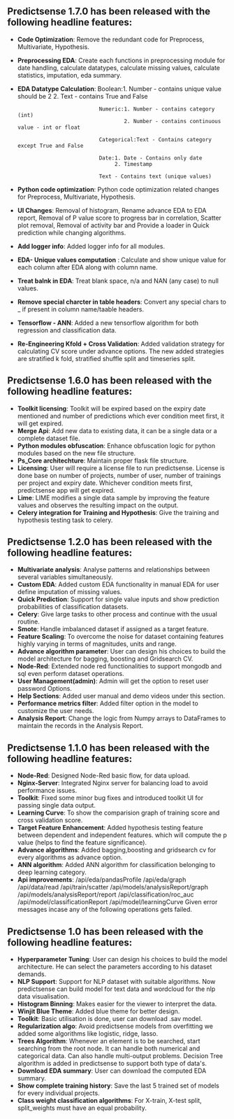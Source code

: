 ## Predictsense 1.7.0 has been released with the following headline features:
- **Code Optimization**: Remove the redundant code for Preprocess, Multivariate, Hypothesis.
- **Preprocessing EDA**: Create each functions in preprocessing module for date handling, calculate datatypes, calculate missing values, calculate statistics, imputation, eda summary.
- **EDA Datatype Calculation**: Boolean:1. Number - contains unique value should be 2
                                        2. Text - contains True and False

                                Numeric:1. Number - contains category (int)
                                        2. Number - contains continuous value - int or float

                                Categorical:Text - Contains category except True and False

                                Date:1. Date - Contains only date
                                     2. Timestamp

                                Text - Contains text (unique values)
- **Python code optimization**: Python code optimization related changes for Preprocess, Multivariate, Hypothesis.
- **UI Changes**: Removal of histogram, Rename advance EDA to EDA report, Removal of P value score to progress bar in correlation, Scatter plot removal, Removal of activity bar and Provide a loader in Quick prediction while changing algorithms.
- **Add logger info**: Added logger info for all modules.
- **EDA- Unique values computation** : Calculate and show unique value for each column after EDA along with column name.
- **Treat balnk in EDA**: Treat blank space, n/a and NAN (any case) to null values.
- **Remove special charcter in table headers**: Convert any special chars to _ if present in column name/taable headers.
- **Tensorflow - ANN**: Added a new tensorflow algorithm for both regression and classification data.
- **Re-Engineering Kfold + Cross Validation**: Added validation strategy for calculating CV score under advance options. The new added strategies are stratified k fold, stratified shuffle split and timeseries split.


## Predictsense 1.6.0 has been released with the following headline features:
 - **Toolkit licensing**: Toolkit will be  expired based on the expiry date mentioned and number of predictions which ever condition meet first, it will get expired.
 - **Merge Api**: Add new data to existing data, it can be a single data or a complete dataset file.
 - **Python modules obfuscation**: Enhance obfuscation logic for python modules based on the new file structure.
 - **Ps_Core architechture**: Maintain proper flask file structure.
 - **Licensing**: User will require a license file to run predictsense. License is done base on number of projects, number of user, number of trainings per project and expiry date. Whichever condition meets first, predictsense app will get expired. 
 - **Lime**: LIME modifies a single data sample by improving the feature values and observes the resulting impact on the output. 
 - **Celery integration for Training and Hypothesis**: Give the training and hypothesis testing task to celery.




## Predictsense 1.2.0 has been released with the following headline features:
  -  **Multivariate analysis**: Analyse patterns and relationships between several variables simultaneously.
  -  **Custom EDA**: Added custom EDA functionality in manual EDA for user define imputation of missing values.
  -  **Quick Prediction**: Support for single value inputs and show prediction probabilities of classification datasets.
  -  **Celery**: Give large tasks to other process and continue with the usual routine.
  -  **Smote**: Handle imbalanced dataset if assigned as a target feature.
  -  **Feature Scaling**: To overcome the noise for dataset containing features highly varying in terms of magnitudes, units and range.
  -  **Advance algorithm parameter**: User can design his choices to build the model architecture for bagging, boosting and Gridsearch CV.
  -  **Node-Red**: Extended node red functionalities to support mongodb and sql even perform dataset operations.
  -  **User Management(admin)**: Admin will get the option to reset user password
Options.
  -  **Help Sections**: Added user manual and demo videos under this section.
  -  **Performance metrics filter**: Added filter option in the model to customize the user needs.
  -  **Analysis Report**: Change the logic from Numpy arrays to DataFrames to maintain the records in the Analysis Report.




## Predictsense 1.1.0 has been released with the following headline features:
  - **Node-Red**: Designed Node-Red basic flow, for data upload.
  - **Nginx-Server**: Integrated Nginx server for balancing load to avoid performance issues.
  - **Toolkit**: Fixed some minor bug fixes and introduced toolkit UI for passing single data output.
  - **Learning Curve**: To show the comparision graph of training score and cross validation score.
  - **Target Feature Enhancement**: Added hypothesis testing feature between dependent and independent features. which will compute the p value (helps to find the feature significance).
  - **Advance algorithms**: Added bagging,boosting and gridsearch cv for every algorithms as advance option.
  - **ANN algorithm**: Added ANN algorithm for classification belonging to deep learning category.
  - **Api improvements**:  /api/eda/pandasProfile
                           /api/eda/graph
                           /api/data/read
                           /api/train/scatter
                           /api/models/analysisReport/graph
                           /api/models/analysisReport/report
                           /api/classification/roc_auc
                           /api/model/classificationReport
                           /api/model/learningCurve
                           Given error messages incase any of the following operations gets failed.
      



## Predictsense 1.0 has been released with the following headline features:
  - **Hyperparameter Tuning**: User can design his choices to build the model architecture. He can select the parameters according to his dataset demands.
 - **NLP Support**: Support for NLP dataset with suitable algorithms. Now predictsense can build model for text data and wordcloud for the nlp data visualisation.
 - **Histogram Binning**: Makes easier for the viewer to interpret the data. 
 - **Winjit Blue Theme**: Added blue theme for better design.
 - **Toolkit**: Basic utilisation is done, user can download .sav model.
 - **Regularization algo**: Avoid predictsense models from overfitting we added some algorithms like logistic, ridge, lasso.
  - **Trees Algorithm**: Whenever an element is to be searched, start searching from the root node. It can handle both numerical and categorical data. Can also handle multi-output problems. Decision Tree algorithm is added in predictsense to support both type of data's.
  - **Download EDA summary**: User can download the computed EDA summary.
  - **Show complete training history**: Save the last 5 trained set of models for every individual projects.
  - **Class weight classification algorithms**: For X-train, X-test split, split_weights must have an equal probability.
  

